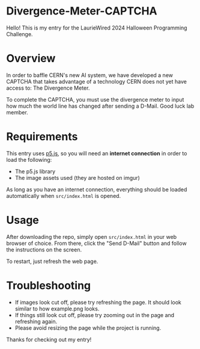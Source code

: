 # Divergence-Meter-CAPTCHA

Hello! This is my entry for the LaurieWired 2024 Halloween Programming Challenge.

# Overview

In order to baffle CERN's new AI system, we have developed a new CAPTCHA that takes advantage of a technology CERN does not yet have access to: The Divergence Meter.

To complete the CAPTCHA, you must use the divergence meter to input how much the world line has changed after sending a D-Mail. Good luck lab member.

# Requirements

This entry uses [p5.js](https://p5js.org/), so you will need an **internet connection** in order to load the following:

-   The p5.js library
-   The image assets used (they are hosted on imgur)

As long as you have an internet connection, everything should be loaded automatically when `src/index.html` is opened.

# Usage

After downloading the repo, simply open `src/index.html` in your web browser of choice. From there, click the "Send D-Mail" button and follow the instructions on the screen.

To restart, just refresh the web page.

# Troubleshooting

-   If images look cut off, please try refreshing the page. It should look similar to how example.png looks.
-   If things still look cut off, please try zooming out in the page and refreshing again.
-   Please avoid resizing the page while the project is running.

Thanks for checking out my entry!
